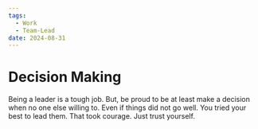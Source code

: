 ```yaml
---
tags:
  - Work
  - Team-Lead
date: 2024-08-31
---
```


# Decision Making

Being a leader is a tough job.
But,
be proud to be at least make a decision when no one else willing to.
Even if things did not go well.
You tried your best to lead them.
That took courage.
Just trust yourself.
